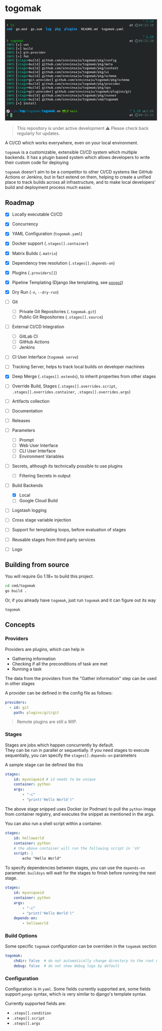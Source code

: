 togomak
=======

![Screenshot](docs/img/screenshot.png)

> This repository is under active development ⚠️
> Please check back regularly for updates.

A CI/CD which works everywhere, even on your local environment. 

`togomak` is a customizable, extensible CI/CD system which multiple 
backends. It has a plugin based system which allows developers to write 
their custom code for deploying 

`togomak` doesn't aim to be a competitor to other CI/CD systems like 
GitHub Actions or Jenkins, but in fact extend on them, helping to create 
a unified place to track builds across all infrastructure, and to make 
local developers' build and deployment process much easier.

Roadmap
-------
- [x] Locally executable CI/CD 
- [x] Concurrency 
- [x] YAML Configuration (`togomak.yaml`)
- [x] Docker support (`.stages[].container`)
- [x] Matrix Builds (`.matrix`)
- [x] Dependency tree resolution (`.stages[].depends-on`)
- [x] Plugins (`.providers[]`)
- [x] Pipeline Templating (Django like templating, see [`pongo2`](https://github.com/flosch/pongo2))
- [x] Dry Run (`-n`, `--dry-run`)
- [ ] Git 
  - [ ] Private Git Repositories (`.togomak.git`)
  - [ ] Public Git Repositories (`.stages[].source`)
- [ ] External CI/CD Integration
    - [ ] GitLab CI
    - [ ] GitHub Actions
    - [ ] Jenkins 
- [ ] CI User Interface (`togomak serve`)
- [ ] Tracking Server, helps to track local builds on developer machines
- [x] Deep Merge (`.stages[].extends`), to inherit properties from other stages
- [ ] Override Build, Stages (`.stages[].overrides.script`, `.stages[].overrides.container`, `.stages[].overrides.args`)
- [ ] Artifacts collection
- [ ] Documentation
- [ ] Releases
- [ ] Parameters 
    - [ ] Prompt
    - [ ] Web User Interface
    - [ ] CLI User Interface
    - [ ] Environment Variables
- [ ] Secrets, although its technically possible to use plugins
    - [ ] Filtering Secrets in output
- [ ] Build Backends
    - [x] Local 
    - [ ] Google Cloud Build
- [ ] Logstash logging
- [ ] Cross stage variable injection
- [ ] Support for templating loops, before evaluation of stages
- [ ] Reusable stages from third party services
- [ ] Logo

    
Building from source 
--------------------
You will require Go 1.18+ to build this project.
```bash
cd cmd/togomak
go build .
```

Or, if you already have `togomak`, just run `togomak` and it can figure out its way 
```bash
togomak
```

## Concepts 

### Providers
Providers are plugins, which can help in 
* Gathering information 
* Checking if all the preconditions of task are met
* Running a task

The data from the providers from the "Gather information" step can be used 
in other stages 

A provider can be defined in the config file as follows:

```yaml
providers:
  - id: git
    path: plugins/git/git
```
> Remote plugins are still a WIP.

### Stages 
Stages are jobs which happen concurrently by default.  
They can be run in parallel or sequentially.
If you need stages to execute sequentially, you can specify the 
`stages[].depends-on` parameters

A sample stage can be defined like this 
```yaml
stages:
    id: myuniqueid # id needs to be unique
    container: python
    args: 
        - "-c"
        - "print('Hello World')"
```

The above stage snipped uses Docker (or Podman) to pull the `python` image
from container registry, and executes the snippet as mentioned in the args. 

You can also run a shell script within a container.
```yaml 
stages:
    id: helloworld
    container: python
    # the above container will run the following script in 'sh'
    script: |
        echo "Hello World"
```

To specify dependencies between stages, you can use the `depends-on` parameter.
`buildsys` will wait for the stages to finish before running the next stage.

```yaml
stages:
    id: myuniqueid
    container: python
    args: 
        - "-c"
        - "print('Hello World')"
    depends-on:
        - helloworld
```


### Build Options
Some specific `togomak` configuration can be overriden in the `togomak` section

```yaml 
togomak: 
    chdir: false  # do not automatically change directory to the root where .togomak is stored
    debug: false  # do not show debug logs by default
```

### Configuration 
Configuration is in `yaml`. Some fields currently supported are, some fields 
support `pongo` syntax, which is very similar to django's template syntax. 

Currently supported fields are:
* `.steps[].condition`
* `.steps[].script`
* `.steps[].args`


```yaml

```